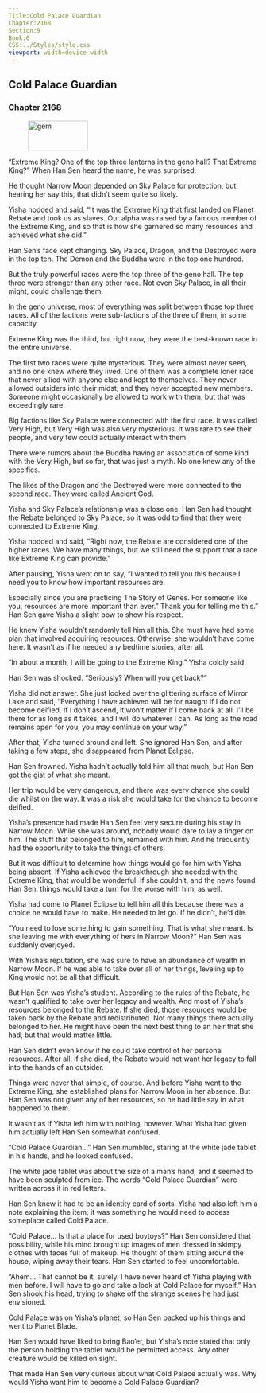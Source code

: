 ```yaml
---
Title:Cold Palace Guardian 
Chapter:2168 
Section:9 
Book:6 
CSS:../Styles/style.css 
viewport: width=device-width
---
```

  
## Cold Palace Guardian
### Chapter 2168
  
<figure>
	<img src="../Images/gem.gif" alt="gem" id="gem" width="120" height="60" />
</figure>
  

  
“Extreme King? One of the top three lanterns in the geno hall? That Extreme King?” When Han Sen heard the name, he was surprised.

He thought Narrow Moon depended on Sky Palace for protection, but hearing her say this, that didn’t seem quite so likely.

Yisha nodded and said, “It was the Extreme King that first landed on Planet Rebate and took us as slaves. Our alpha was raised by a famous member of the Extreme King, and so that is how she garnered so many resources and achieved what she did.”

Han Sen’s face kept changing. Sky Palace, Dragon, and the Destroyed were in the top ten. The Demon and the Buddha were in the top one hundred.

But the truly powerful races were the top three of the geno hall. The top three were stronger than any other race. Not even Sky Palace, in all their might, could challenge them.

In the geno universe, most of everything was split between those top three races. All of the factions were sub-factions of the three of them, in some capacity.

Extreme King was the third, but right now, they were the best-known race in the entire universe.

The first two races were quite mysterious. They were almost never seen, and no one knew where they lived. One of them was a complete loner race that never allied with anyone else and kept to themselves. They never allowed outsiders into their midst, and they never accepted new members. Someone might occasionally be allowed to work with them, but that was exceedingly rare.

Big factions like Sky Palace were connected with the first race. It was called Very High, but Very High was also very mysterious. It was rare to see their people, and very few could actually interact with them.

There were rumors about the Buddha having an association of some kind with the Very High, but so far, that was just a myth. No one knew any of the specifics.

The likes of the Dragon and the Destroyed were more connected to the second race. They were called Ancient God.

Yisha and Sky Palace’s relationship was a close one. Han Sen had thought the Rebate belonged to Sky Palace, so it was odd to find that they were connected to Extreme King.

Yisha nodded and said, “Right now, the Rebate are considered one of the higher races. We have many things, but we still need the support that a race like Extreme King can provide.”

After pausing, Yisha went on to say, “I wanted to tell you this because I need you to know how important resources are.

Especially since you are practicing The Story of Genes. For someone like you, resources are more important than ever.” Thank you for telling me this.” Han Sen gave Yisha a slight bow to show his respect.

He knew Yisha wouldn’t randomly tell him all this. She must have had some plan that involved acquiring resources. Otherwise, she wouldn’t have come here. It wasn’t as if he needed any bedtime stories, after all.

“In about a month, I will be going to the Extreme King,” Yisha coldly said.

Han Sen was shocked. “Seriously? When will you get back?”

Yisha did not answer. She just looked over the glittering surface of Mirror Lake and said, “Everything I have achieved will be for naught if I do not become deified. If I don’t ascend, it won’t matter if I come back at all. I’ll be there for as long as it takes, and I will do whatever I can. As long as the road remains open for you, you may continue on your way.”

After that, Yisha turned around and left. She ignored Han Sen, and after taking a few steps, she disappeared from Planet Eclipse.

Han Sen frowned. Yisha hadn’t actually told him all that much, but Han Sen got the gist of what she meant.

Her trip would be very dangerous, and there was every chance she could die whilst on the way. It was a risk she would take for the chance to become deified.

Yisha’s presence had made Han Sen feel very secure during his stay in Narrow Moon. While she was around, nobody would dare to lay a finger on him. The stuff that belonged to him, remained with him. And he frequently had the opportunity to take the things of others.

But it was difficult to determine how things would go for him with Yisha being absent. If Yisha achieved the breakthrough she needed with the Extreme King, that would be wonderful. If she couldn’t, and the news found Han Sen, things would take a turn for the worse with him, as well.

Yisha had come to Planet Eclipse to tell him all this because there was a choice he would have to make. He needed to let go. If he didn’t, he’d die.

“You need to lose something to gain something. That is what she meant. Is she leaving me with everything of hers in Narrow Moon?” Han Sen was suddenly overjoyed.

With Yisha’s reputation, she was sure to have an abundance of wealth in Narrow Moon. If he was able to take over all of her things, leveling up to King would not be all that difficult.

But Han Sen was Yisha’s student. According to the rules of the Rebate, he wasn’t qualified to take over her legacy and wealth. And most of Yisha’s resources belonged to the Rebate. If she died, those resources would be taken back by the Rebate and redistributed. Not many things there actually belonged to her. He might have been the next best thing to an heir that she had, but that would matter little.

Han Sen didn’t even know if he could take control of her personal resources. After all, if she died, the Rebate would not want her legacy to fall into the hands of an outsider.

Things were never that simple, of course. And before Yisha went to the Extreme King, she established plans for Narrow Moon in her absence. But Han Sen was not given any of her resources, so he had little say in what happened to them.

It wasn’t as if Yisha left him with nothing, however. What Yisha had given him actually left Han Sen somewhat confused.

“Cold Palace Guardian…” Han Sen mumbled, staring at the white jade tablet in his hands, and he looked confused.

The white jade tablet was about the size of a man’s hand, and it seemed to have been sculpted from ice. The words “Cold Palace Guardian” were written across it in red letters.

Han Sen knew it had to be an identity card of sorts. Yisha had also left him a note explaining the item; it was something he would need to access someplace called Cold Palace.

“Cold Palace… Is that a place for used boytoys?” Han Sen considered that possibility, while his mind brought up images of men dressed in skimpy clothes with faces full of makeup. He thought of them sitting around the house, wiping away their tears. Han Sen started to feel uncomfortable.

“Ahem… That cannot be it, surely. I have never heard of Yisha playing with men before. I will have to go and take a look at Cold Palace for myself.” Han Sen shook his head, trying to shake off the strange scenes he had just envisioned.

Cold Palace was on Yisha’s planet, so Han Sen packed up his things and went to Planet Blade.

Han Sen would have liked to bring Bao’er, but Yisha’s note stated that only the person holding the tablet would be permitted access. Any other creature would be killed on sight.

That made Han Sen very curious about what Cold Palace actually was. Why would Yisha want him to become a Cold Palace Guardian?
